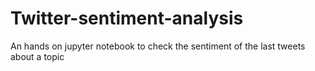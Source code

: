 # Twitter-sentiment-analysis
An hands on jupyter notebook to check the sentiment of the last tweets about a topic 
